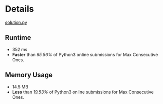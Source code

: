 # Details
[solution.py](https://github.com/zeyongj/LeetCode/blob/main/485.%20Max%20Consecutive%20Ones/solution.py)
## Runtime
- 352 ms
- **Faster** than *65.56%* of Python3 online submissions for Max Consecutive Ones.

## Memory Usage
- 14.5 MB
- **Less** than *19.53%* of Python3 online submissions for Max Consecutive Ones.
